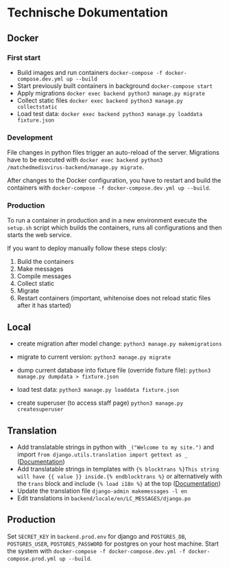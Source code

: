 # Technische Dokumentation

## Docker
### First start
- Build images and run containers
`docker-compose -f docker-compose.dev.yml up --build`
- Start previously built containers in background
`docker-compose start`
- Apply migrations
`docker exec backend python3 manage.py migrate`
- Collect static files
`docker exec backend python3 manage.py collectstatic`
- Load test data:
`docker exec backend python3 manage.py loaddata fixture.json`

### Development
File changes in python files trigger an auto-reload of the server.
Migrations have to be executed with `docker exec backend python3 /matchedmedisvirus-backend/manage.py migrate`.

After changes to the Docker configuration, you have to restart and build the containers with `docker-compose -f docker-compose.dev.yml up --build`.

### Production

To run a container in production and in a new environment execute the `setup.sh` script which builds the containers, runs all configurations and then starts the web service.

If you want to deploy manually follow these steps closly:

1. Build the containers
2. Make messages
3. Compile messages
4. Collect static
5. Migrate
6. Restart containers (important, whitenoise does not reload static files after it has started)

## Local
- create migration after model change:
`python3 manage.py makemigrations`

- migrate to current version:
`python3 manage.py migrate`

- dump current database into fixture file (override fixture file):
`python3 manage.py dumpdata > fixture.json`

- load test data:
`python3 manage.py loaddata fixture.json`

- create superuser (to access staff page)
`python3 manage.py createsuperuser`

## Translation
- Add translatable strings in python with `_("Welcome to my site.")` and import `from django.utils.translation import gettext as _` ([Documentation](https://docs.djangoproject.com/en/3.0/topics/i18n/translation/#internationalization-in-python-code))
- Add translatable strings in templates with `{% blocktrans %}This string will have {{ value }} inside.{% endblocktrans %}` or alternatively with the `trans` block and include `{% load i18n %}` at the top ([Documentation](https://docs.djangoproject.com/en/3.0/topics/i18n/translation/#internationalization-in-template-code))
- Update the translation file
`django-admin makemessages -l en`
- Edit translations in `backend/locale/en/LC_MESSAGES/django.po`

## Production
Set `SECRET_KEY` in `backend.prod.env` for django and `POSTGRES_DB`, `POSTGRES_USER`, `POSTGRES_PASSWORD` for postgres on your host machine.
Start the system with `docker-compose -f docker-compose.dev.yml -f docker-compose.prod.yml up --build`.
